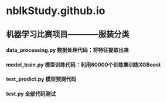 # nblkStudy.github.io
## 机器学习比赛项目————服装分类

#### data_processing.py 数据处理代码：将特征提取出来
#### model_train.py 模型训练代码：利用60000个训练集训练XGBoost
#### test_prodict.py 模型预测代码


#### test.py 全部代码测试
